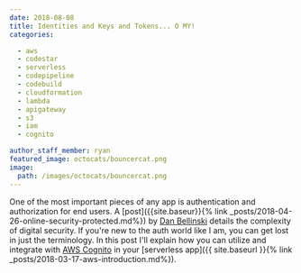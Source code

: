```yaml
---
date: 2018-08-08
title: Identities and Keys and Tokens... O MY!
categories:

  - aws
  - codestar
  - serverless
  - codepipeline
  - codebuild
  - cloudformation
  - lambda
  - apigateway
  - s3
  - iam
  - cognito

author_staff_member: ryan
featured_image: octocats/bouncercat.png
image:
  path: /images/octocats/bouncercat.png
---
```


One of the most important pieces of any app is authentication and authorization for end users. A [post]({{site.baseur}}{% link _posts/2018-04-26-online-security-protected.md%}) by [Dan Bellinski](https://www.linkedin.com/in/danbellinski/) details the complexity of digital security. If you're new to the auth world like I am, you can get lost in just the terminology. In this post I'll explain how you can utilize and integrate with [AWS Cognito](https://aws.amazon.com/cognito/) in your [serverless app]({{ site.baseurl }}{% link _posts/2018-03-17-aws-introduction.md%}).